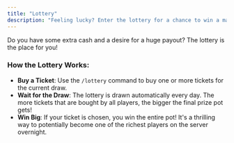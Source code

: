 ```yaml
---
title: "Lottery"
description: "Feeling lucky? Enter the lottery for a chance to win a massive cash prize! It's a high-risk, high-reward way to get rich quick."
---
```


Do you have some extra cash and a desire for a huge payout? The lottery is the place for you!

### How the Lottery Works:

*   **Buy a Ticket**: Use the `/lottery` command to buy one or more tickets for the current draw.
*   **Wait for the Draw**: The lottery is drawn automatically every day. The more tickets that are bought by all players, the bigger the final prize pot gets!
*   **Win Big**: If your ticket is chosen, you win the entire pot! It's a thrilling way to potentially become one of the richest players on the server overnight.